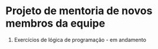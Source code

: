 # Projeto de mentoria de novos membros da equipe

1. Exercícios de lógica de programação - em andamento

